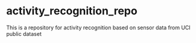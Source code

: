 # activity_recognition_repo
This is a repository for activity recognition based on sensor data from UCI public dataset
